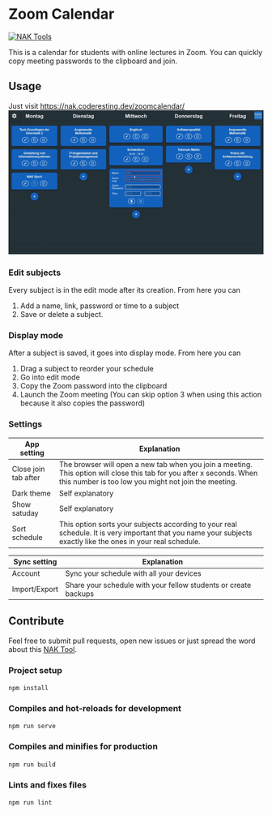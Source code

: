 # Zoom Calendar

[![NAK Tools](https://img.shields.io/badge/NAK%20Tools-member-blue)](https://nak.coderesting.dev/)

This is a calendar for students with online lectures in Zoom. You can quickly copy meeting passwords to the clipboard and join.

## Usage

Just visit https://nak.coderesting.dev/zoomcalendar/
[![Screenshot of the calendar](meta/usage.gif)](https://nak.coderesting.dev/zoomcalendar/)

### Edit subjects

Every subject is in the edit mode after its creation. From here you can

1. Add a name, link, password or time to a subject
2. Save or delete a subject.

### Display mode

After a subject is saved, it goes into display mode. From here you can

1. Drag a subject to reorder your schedule
2. Go into edit mode
3. Copy the Zoom password into the clipboard
4. Launch the Zoom meeting (You can skip option 3 when using this action because it also copies the password)

### Settings

<!-- prettier-ignore -->
| App setting            | Explanation|
| ---------------------- | ---------------------- |
| Close join tab after | The browser will open a new tab when you join a meeting. This option will close this tab for you after x seconds. When this number is too low you might not join the meeting.|
| Dark theme           | Self explanatory |
| Show satuday           | Self explanatory |
| Sort schedule        | This option sorts your subjects according to your real schedule. It is very important that you name your subjects exactly like the ones in your real schedule. |

<!-- prettier-ignore -->
| Sync setting            | Explanation|
| ---------------------- | ---------------------- |
| Account       | Sync your schedule with all your devices |
| Import/Export        | Share your schedule with your fellow students or create backups |

## Contribute

Feel free to submit pull requests, open new issues or just spread the word about this [NAK Tool](https://nak.coderesting.dev/).

### Project setup

```
npm install
```

### Compiles and hot-reloads for development

```
npm run serve
```

### Compiles and minifies for production

```
npm run build
```

### Lints and fixes files

```
npm run lint
```
